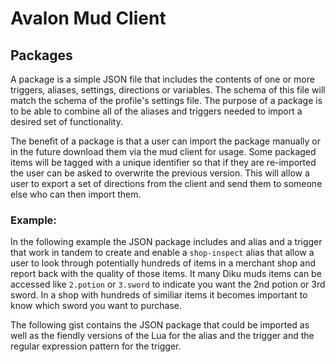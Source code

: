 # Avalon Mud Client

## Packages

A package is a simple JSON file that includes the contents of one or more triggers, aliases, settings, directions or variables.  The schema of this file will match the schema of the profile's settings file.  The purpose of a package is to be able to combine all of the aliases and triggers needed to import a desired set of functionality.

The benefit of a package is that a user can import the package manually or in the future download them via the mud client for usage.  Some packaged items will be tagged with a unique identifier so that if they are re-imported the user can be asked to overwrite the previous version.  This will allow a user to export a set of directions from the client and send them to someone else who can then import them.

### Example:

In the following example the JSON package includes and alias and a trigger that work in tandem to create and enable a `shop-inspect` alias that allow a user to look through potentially hundreds of items in a merchant shop and report back with the quality of those items.  It many Diku muds items can be accessed like `2.potion` or `3.sword` to indicate you want the 2nd potion or 3rd sword.  In a shop with hundreds of similiar items it becomes important to know which sword you want to purchase.

The following gist contains the JSON package that could be imported as well as the fiendly versions of the Lua for the alias and the trigger and the regular expression pattern for the trigger.

<script src="https://gist.github.com/blakepell/0af993ecad9c832bd34f9d1eab7e32fa.js"></script>